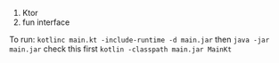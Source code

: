 1. Ktor
2. fun interface

To run:
`kotlinc main.kt -include-runtime -d main.jar`
then
`java -jar main.jar`
check this first
`kotlin -classpath main.jar MainKt`
